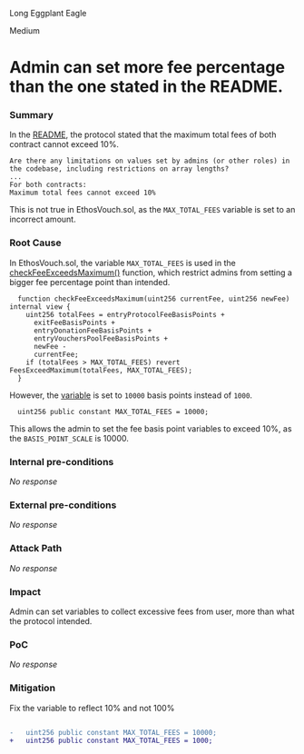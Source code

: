 Long Eggplant Eagle

Medium

# Admin can set more fee percentage than the one stated in the README.

### Summary

In the [README](https://audits.sherlock.xyz/contests/675?filter=questions), the protocol stated that the maximum total fees of both contract cannot exceed 10%. 
```block
Are there any limitations on values set by admins (or other roles) in the codebase, including restrictions on array lengths?
...
For both contracts:
Maximum total fees cannot exceed 10%
```

This is not true in EthosVouch.sol, as the `MAX_TOTAL_FEES` variable is set to an incorrect amount.

### Root Cause

In EthosVouch.sol, the variable `MAX_TOTAL_FEES` is used in the [checkFeeExceedsMaximum()](https://github.com/sherlock-audit/2024-11-ethos-network-ii/blob/main/ethos/packages/contracts/contracts/EthosVouch.sol#L996-L1004) function, which restrict admins from setting a bigger fee percentage point than intended.

```solidity 
  function checkFeeExceedsMaximum(uint256 currentFee, uint256 newFee) internal view {
    uint256 totalFees = entryProtocolFeeBasisPoints +
      exitFeeBasisPoints +
      entryDonationFeeBasisPoints +
      entryVouchersPoolFeeBasisPoints +
      newFee -
      currentFee;
    if (totalFees > MAX_TOTAL_FEES) revert FeesExceedMaximum(totalFees, MAX_TOTAL_FEES);
  }
```

However, the [variable](https://github.com/sherlock-audit/2024-11-ethos-network-ii/blob/main/ethos/packages/contracts/contracts/EthosVouch.sol#L120) is set to `10000` basis points instead of  `1000`.

```solidity 
  uint256 public constant MAX_TOTAL_FEES = 10000;
```

This allows the admin to set the fee basis point variables to exceed 10%, as the `BASIS_POINT_SCALE` is 10000.


### Internal pre-conditions

_No response_

### External pre-conditions

_No response_

### Attack Path

_No response_

### Impact

Admin can set variables to collect excessive fees from user, more than what the protocol intended.

### PoC

_No response_

### Mitigation

Fix the variable to reflect 10% and not 100%

```diff

-   uint256 public constant MAX_TOTAL_FEES = 10000;
+   uint256 public constant MAX_TOTAL_FEES = 1000;


```
